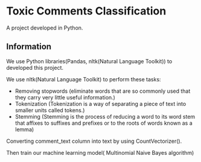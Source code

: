 # Toxic Comments Classification
A project developed in Python.

## Information

We use Python libraries(Pandas, nltk(Natural Language Toolkit)) to developed this project.

We use nltk(Natural Language Toolkit) to perform these tasks:
* Removing stopwords (eliminate words that are so commonly used that they carry very little useful information.)
* Tokenization (Tokenization is a way of separating a piece of text into smaller units called tokens.)
* Stemming (Stemming is the process of reducing a word to its word stem that affixes to suffixes and prefixes or to the roots of words known as a lemma)

Converting comment_text column into text by using CountVectorizer().

Then train our machine learning model( Multinomial Naive Bayes algorithm)
